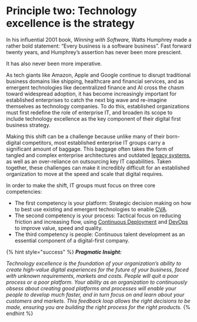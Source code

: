 # Principle two: Technology excellence is the strategy

In his influential 2001 book, _Winning with Software,_ Watts Humphrey made a rather bold statement: “Every business is a software business”. Fast forward twenty years, and Humphrey’s assertion has never been more prescient.

It has also never been more imperative.

As tech giants like Amazon, Apple and Google continue to disrupt traditional business domains like shipping, healthcare and financial services, and as emergent technologies like decentralized finance and AI cross the chasm toward widespread adoption, it has become increasingly important for established enterprises to catch the next big wave and re-imagine themselves as technology companies. To do this, established organizations must first redefine the role of enterprise IT, and broaden its scope to include technology excellence as the key component of their digital first business strategy.

Making this shift can be a challenge because unlike many of their born-digital competitors, most established enterprise IT groups carry a significant amount of baggage. This baggage often takes the form of tangled and complex enterprise architectures and outdated [legacy systems](../glossary.md), as well as an over-reliance on outsourcing key IT capabilities. Taken together, these challenges can make it incredibly difficult for an established organization to move at the speed and scale that digital requires.

In order to make the shift, IT groups must focus on three core competencies:

* The first competency is your platform: Strategic decision making on how to best use existing and emergent technologies to enable [CVA](../principle-one-focus-on-customer-value-and-adaptability/).
* The second competency is your process: Tactical focus on reducing friction and increasing flow, using [Continuous Deployment](../glossary.md) and [DevOps](../glossary.md) to improve value, speed and quality.
* The third competency is people: Continuous talent development as an essential component of a digital-first company.

{% hint style="success" %}
_**Pragmatic Insight:**_ 

_Technology excellence is the foundation of your organization’s ability to create high-value digital experiences for the future of your business, faced with unknown requirements, markets and costs. People will quit a poor process or a poor platform. Your ability as an organization to continuously obsess about creating good platforms and processes will enable your people to develop much faster, and in turn focus on and learn about your customers and markets. This feedback loop allows the right decisions to be made, ensuring you are building the right process for the right products._
{% endhint %}

